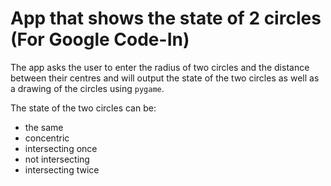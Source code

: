 # App that shows the state of 2 circles (For Google Code-In)

The app asks the user to enter the radius of two circles and the distance between their centres and will output the state of the two circles as well as a drawing of the circles using `pygame`.

The state of the two circles can be:
* the same
* concentric
* intersecting once
* not intersecting
* intersecting twice
